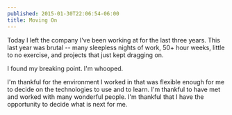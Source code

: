 ```yaml
---
published: 2015-01-30T22:06:54-06:00
title: Moving On
---
```

Today I left the company I've been working at for the last three years. This last year was brutal -- many sleepless nights of work, 50+ hour weeks, little to no exercise, and projects that just kept dragging on.

I found my breaking point. I'm whooped.

I'm thankful for the environment I worked in that was flexible enough for me to decide on the technologies to use and to learn. I'm thankful to have met and worked with many wonderful people. I'm thankful that I have the opportunity to decide what is next for me.